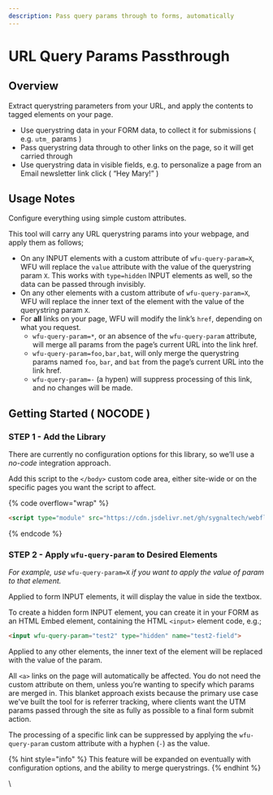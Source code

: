 ```yaml
---
description: Pass query params through to forms, automatically
---
```


# URL Query Params Passthrough

## Overview

Extract querystring parameters from your URL, and apply the contents to tagged elements on your page.

* Use querystring data in your FORM data, to collect it for submissions ( e.g. `utm_` params )
* Pass querystring data through to other links on the page, so it will get carried through
* Use querystring data in visible fields, e.g. to personalize a page from an Email newsletter link click ( “Hey Mary!” )

## Usage Notes <a href="#usage-notes" id="usage-notes"></a>

Configure everything using simple custom attributes.

This tool will carry any URL querystring params into your webpage, and apply them as follows;

* On any INPUT elements with a custom attribute of `wfu-query-param=X`, WFU will replace the `value` attribute with the value of the querystring param `X`. This works with `type=hidden` INPUT elements as well, so the data can be passed through invisibly.
* On any other elements with a custom attribute of `wfu-query-param=X`, WFU will replace the inner text of the element with the value of the querystring param `X`.
* For **all** links on your page, WFU will modify the link’s `href`, depending on what you request.
  * `wfu-query-param=*`, or an absence of the `wfu-query-param` attribute, will merge all params from the page’s current URL into the link href.
  * `wfu-query-param=foo,bar,bat`, will only merge the querystring params named `foo`, `bar`, and `bat` from the page’s current URL into the link href.
  * `wfu-query-param=-` (a hypen) will suppress processing of this link, and no changes will be made.

## Getting Started ( NOCODE ) <a href="#getting-started-nocode" id="getting-started-nocode"></a>

### STEP 1 - Add the Library <a href="#step-1---add-the-library" id="step-1---add-the-library"></a>

There are currently no configuration options for this library, so we’ll use a _no-code_ integration approach.

Add this script to the `</body>` custom code area, either site-wide or on the specific pages you want the script to affect.

{% code overflow="wrap" %}
```html
<script type="module" src="https://cdn.jsdelivr.net/gh/sygnaltech/webflow-util@4.11/src/nocode/webflow-url.min.js"></script>
```
{% endcode %}

### STEP 2 - Apply `wfu-query-param` to Desired Elements <a href="#step-2---apply-wfu-query-param-to-desired-elements" id="step-2---apply-wfu-query-param-to-desired-elements"></a>

_For example, use_ `wfu-query-param=X` _if you want to apply the value of param  to that element._

Applied to form INPUT elements, it will display the value in side the textbox.

To create a hidden form INPUT element, you can create it in your FORM as an HTML Embed element, containing the HTML `<input>` element code, e.g.;

```html
<input wfu-query-param="test2" type="hidden" name="test2-field">
```

Applied to any other elements, the inner text of the element will be replaced with the value of the param.

All `<a>` links on the page will automatically be affected. You do not need the custom attribute on them, unless you’re wanting to specify which params are merged in. This blanket approach exists because the primary use case we've built the tool for is referrer tracking, where clients want the UTM params passed through the site as fully as possible to a final form submit action.&#x20;

The processing of a specific link can be suppressed by applying the `wfu-query-param` custom attribute with a hyphen (`-`) as the value.

{% hint style="info" %}
This feature will be expanded on eventually with configuration options, and the ability to merge querystrings.
{% endhint %}



\
